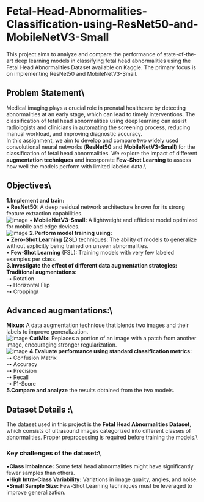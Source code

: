 # Fetal-Head-Abnormalities-Classification-using-ResNet50-and-MobileNetV3-Small
This project aims to analyze and compare the performance of state-of-the-art deep learning models in classifying fetal head abnormalities using the Fetal Head Abnormalities Dataset available on Kaggle. The primary focus is on implementing ResNet50 and MobileNetV3-Small.

## Problem Statement\
Medical imaging plays a crucial role in prenatal healthcare by detecting abnormalities at an early stage, which can lead to timely interventions. The classification of fetal head abnormalities using deep learning can assist radiologists and clinicians in automating the screening process, reducing manual workload, and improving diagnostic accuracy.\
In this assignment, we aim to develop and compare two widely used convolutional neural networks (**ResNet50** and **MobileNetV3-Small**) for the classification of fetal head abnormalities. We explore the impact of different **augmentation techniques** and incorporate **Few-Shot Learning** to assess how well the models perform with limited labeled data.\
## Objectives\
**1.Implement and train:**\
• **ResNet50:** A deep residual network architecture known for its strong feature extraction capabilities.\
![image](https://github.com/user-attachments/assets/cda0c2f5-f4ae-468e-b082-fc3bf747e833)
• **MobileNetV3-Small:** A lightweight and efficient model optimized for mobile and edge devices.\
![image](https://github.com/user-attachments/assets/32a701b9-3972-4e38-9b3a-feccc62d0826)
**2.Perform model training using:**\
• **Zero-Shot Learning (ZSL)** techniques: The ability of models to generalize without explicitly being trained on unseen abnormalities.\
• **Few-Shot Learning** (FSL): Training models with very few labeled examples per class.\
**3.Investigate the effect of different **data augmentation strategies**:**\
**Traditional augmentations:**\
 -• Rotation\
 -• Horizontal Flip\
 -• Cropping\
## Advanced augmentations:\
**Mixup:** A data augmentation technique that blends two images and their labels to improve generalization.\
![image](https://github.com/user-attachments/assets/d4b446d3-403b-49be-85e4-8195929f9a15)
**CutMix:** Replaces a portion of an image with a patch from another image, encouraging stronger regularization.\
![image](https://github.com/user-attachments/assets/941975b8-e0e2-4e4c-9e58-1907cd83788c)
**4.Evaluate performance using standard classification metrics:**\
-• Confusion Matrix\
-• Accuracy\
-• Precision\
-• Recall\
-• F1-Score\
**5.Compare and analyze** the results obtained from the two models.

## Dataset Details :\
The dataset used in this project is the **Fetal Head Abnormalities Dataset**, which consists of ultrasound images categorized into different classes of abnormalities. Proper preprocessing is required before training the models.\
### Key challenges of the dataset:\
•**Class Imbalance:** Some fetal head abnormalities might have significantly fewer samples than others.\
•**High Intra-Class Variability:** Variations in image quality, angles, and noise.\
•**Small Sample Size:** Few-Shot Learning techniques must be leveraged to improve generalization.
